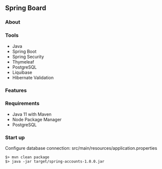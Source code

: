 ## Spring Board

### About

### Tools

* Java
* Spring Boot
* Spring Security
* Thymeleaf
* PostgreSQL
* Liquibase
* Hibernate Validation

### Features

### Requirements

* Java 11 with Maven
* Node Package Manager
* PostgreSQL

### Start up

Configure database connection: src/main/resources/application.properties

```
$> mvn clean package
$> java -jar target/spring-accounts-1.0.0.jar
```
